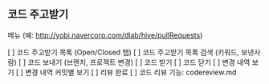 ## 코드 주고받기

메뉴 (예: http://yobi.navercorp.com/dlab/hive/pullRequests)

[ ] 코드 주고받기 목록 (Open/Closed 탭)
[ ] 코드 주고받기 목록 검색 (키워드, 보낸사람)
[ ] 코드 보내기 (브랜치, 프로젝트 변경)
[ ] 코드 받기
[ ] 코드 닫기
[ ] 변경 내역 보기
[ ] 변경 내역 커밋별 보기
[ ] 리뷰 완료
[ ] 코드 리뷰 기능: codereview.md
